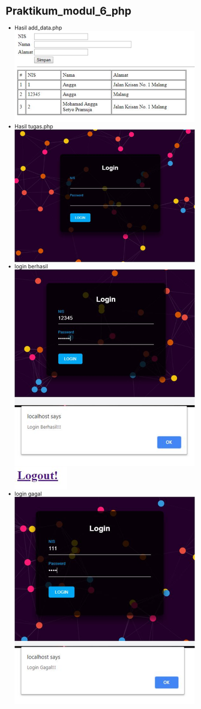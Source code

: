 # Praktikum_modul_6_php
* Hasil add_data.php<br>
![alt text](https://github.com/Pramuja/Praktikum_modul_6_php/blob/master/add_data.JPG)<br>
* Hasil tugas.php<br>
![alt text](https://github.com/Pramuja/Praktikum_modul_6_php/blob/master/tugas.JPG)
* login berhasil<br>
![alt text](https://github.com/Pramuja/Praktikum_modul_6_php/blob/master/tugas2.JPG)<br>
![alt text](https://github.com/Pramuja/Praktikum_modul_6_php/blob/master/tugas3.JPG)<br>
![alt text](https://github.com/Pramuja/Praktikum_modul_6_php/blob/master/tugas4.JPG)<br>
* login gagal<br>
![alt text](https://github.com/Pramuja/Praktikum_modul_6_php/blob/master/tugas5.JPG)<br>
![alt text](https://github.com/Pramuja/Praktikum_modul_6_php/blob/master/tugas6.JPG)<br>
